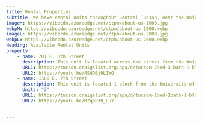 ```yaml
---
title: Rental Properties
subtitle: We have rental units throughout Central Tucson, near the University of Arizona. See available units below or <a class="link dim" href="/contact">contact us</a> with questions or to apply.
imageM: https://vibecdn.azureedge.net/ctpm/about-us-1000.jpg
webpM: https://vibecdn.azureedge.net/ctpm/about-us-1000.webp
imageL: https://vibecdn.azureedge.net/ctpm/about-us-2000.jpg
webpL: https://vibecdn.azureedge.net/ctpm/about-us-2000.webp
Heading: Available Rental Units
property:
    - name: 701 E. 6th Street
      description: This unit is located across the street from the University of Arizona, 3 Blocks from 4th Avenue and Downtown, and less than a 5-minute drive to Banner Medical. This unit has a main bedroom and an additional den/office space that could be a bedroom. It comes with central A/C, hardwood floors, and washer/dryer unit in the backyard. The landlord pays for 2 street parking permits. Onsite parking is rented out and not available. Landlord pays for water, sewer and trash. Tenant pays for electrical, gas and all other utilities.
      URL1: https://tucson.craigslist.org/apa/d/tucson-2bed-1-bath-1-block-from-of/7162256247.html
      URL2: https://youtu.be/4SdOBj9L1WQ
    - name: 1300 E. 7th Street
      description: This unit is located 1 block from the University of Arizona and the University Rec Center. It's also 1 mile from 4th Avenue, Banner Medical and downtown. This 1 bed 1 bath casita has its own private yard, an in-unit washer/dryer, 2 split AC units and comes with 1 parking space. Landlord pays for water, sewer and trash. Tenant pays for electricity, gas and all other utilities.
      Units: "3"
      URL1: https://tucson.craigslist.org/apa/d/tucson-1bed-1bath-1-block-from-of/7161421043.html
      URL2: https://youtu.be/MZqaP30_LuY
    

---
```




